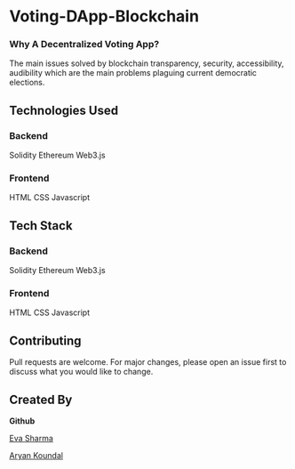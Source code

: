 
# Voting-DApp-Blockchain
### Why A Decentralized Voting App?
The main issues solved by blockchain  transparency, security, accessibility, audibility which are the main problems plaguing current democratic elections.


## Technologies Used

### Backend
Solidity Ethereum Web3.js

### Frontend
HTML CSS Javascript


## Tech Stack

### Backend
Solidity Ethereum Web3.js

### Frontend
HTML CSS Javascript




## Contributing
Pull requests are welcome. For major changes, please open an issue first to discuss what you would like to change.




##  Created By
**Github** 

[Eva Sharma](https://github.com/evasharma12)

[Aryan Koundal](https://github.com/AryanKoundal)

